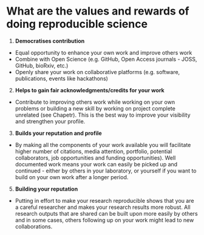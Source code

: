 # What are the values and rewards of doing reproducible science

1. **Democratises contribution**

- Equal opportunity to enhance your own work and improve others work
- Combine with Open Science (e.g. GitHub, Open Access journals - JOSS, GitHub, bioRxiv, etc.)
- Openly share your work on collaborative platforms (e.g. software, publications, events like hackathons)

2. **Helps to gain fair acknowledgments/credits for your work**

- Contribute to improving others work while working on your own problems or building a new skill by working on project complete unrelated (see Chapetr). This is the best way to improve your visibility and strengthen your profile.
        
3. **Builds your reputation and profile**

- By making all the components of your work available you will facilitate higher number of citations, media attention, portfolio, potential collaborators, job opportunities and funding opportunities). Well documented work means your work can easily be picked up and continued - either by others in your laboratory, or yourself if you want to build on your own work after a longer period.

5. **Building your reputation**

- Putting in effort to make your research reproducible shows that you are a careful researcher and makes your research results more robust. All research outputs that are shared can be built upon more easily by others and in some cases, others following up on your work might lead to new collaborations.